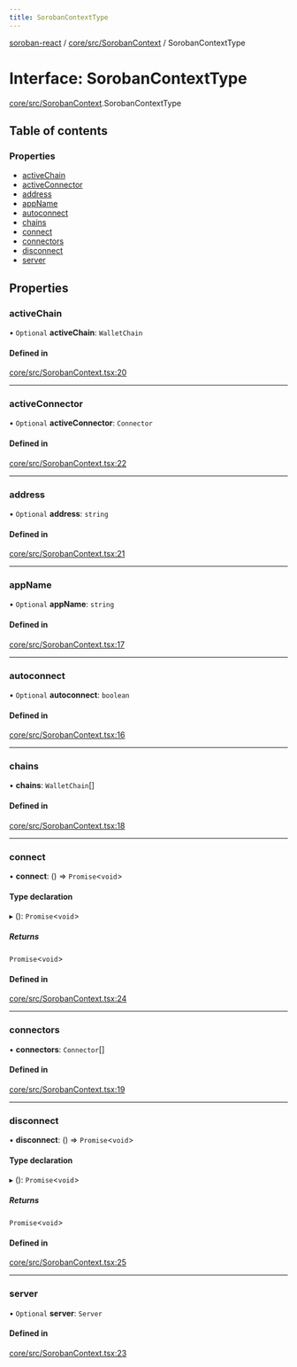 ```yaml
---
title: SorobanContextType
---
```

[soroban-react](../README.md) / [core/src/SorobanContext](../modules/core_src_SorobanContext.md) / SorobanContextType

# Interface: SorobanContextType

[core/src/SorobanContext](../modules/core_src_SorobanContext.md).SorobanContextType

## Table of contents

### Properties

- [activeChain](core_src_SorobanContext.SorobanContextType.md#activechain)
- [activeConnector](core_src_SorobanContext.SorobanContextType.md#activeconnector)
- [address](core_src_SorobanContext.SorobanContextType.md#address)
- [appName](core_src_SorobanContext.SorobanContextType.md#appname)
- [autoconnect](core_src_SorobanContext.SorobanContextType.md#autoconnect)
- [chains](core_src_SorobanContext.SorobanContextType.md#chains)
- [connect](core_src_SorobanContext.SorobanContextType.md#connect)
- [connectors](core_src_SorobanContext.SorobanContextType.md#connectors)
- [disconnect](core_src_SorobanContext.SorobanContextType.md#disconnect)
- [server](core_src_SorobanContext.SorobanContextType.md#server)

## Properties

### activeChain

• `Optional` **activeChain**: `WalletChain`

#### Defined in

[core/src/SorobanContext.tsx:20](https://github.com/esteblock/soroban-react/blob/bb43fd8/packages/core/src/SorobanContext.tsx#L20)

___

### activeConnector

• `Optional` **activeConnector**: `Connector`

#### Defined in

[core/src/SorobanContext.tsx:22](https://github.com/esteblock/soroban-react/blob/bb43fd8/packages/core/src/SorobanContext.tsx#L22)

___

### address

• `Optional` **address**: `string`

#### Defined in

[core/src/SorobanContext.tsx:21](https://github.com/esteblock/soroban-react/blob/bb43fd8/packages/core/src/SorobanContext.tsx#L21)

___

### appName

• `Optional` **appName**: `string`

#### Defined in

[core/src/SorobanContext.tsx:17](https://github.com/esteblock/soroban-react/blob/bb43fd8/packages/core/src/SorobanContext.tsx#L17)

___

### autoconnect

• `Optional` **autoconnect**: `boolean`

#### Defined in

[core/src/SorobanContext.tsx:16](https://github.com/esteblock/soroban-react/blob/bb43fd8/packages/core/src/SorobanContext.tsx#L16)

___

### chains

• **chains**: `WalletChain`[]

#### Defined in

[core/src/SorobanContext.tsx:18](https://github.com/esteblock/soroban-react/blob/bb43fd8/packages/core/src/SorobanContext.tsx#L18)

___

### connect

• **connect**: () => `Promise`<`void`\>

#### Type declaration

▸ (): `Promise`<`void`\>

##### Returns

`Promise`<`void`\>

#### Defined in

[core/src/SorobanContext.tsx:24](https://github.com/esteblock/soroban-react/blob/bb43fd8/packages/core/src/SorobanContext.tsx#L24)

___

### connectors

• **connectors**: `Connector`[]

#### Defined in

[core/src/SorobanContext.tsx:19](https://github.com/esteblock/soroban-react/blob/bb43fd8/packages/core/src/SorobanContext.tsx#L19)

___

### disconnect

• **disconnect**: () => `Promise`<`void`\>

#### Type declaration

▸ (): `Promise`<`void`\>

##### Returns

`Promise`<`void`\>

#### Defined in

[core/src/SorobanContext.tsx:25](https://github.com/esteblock/soroban-react/blob/bb43fd8/packages/core/src/SorobanContext.tsx#L25)

___

### server

• `Optional` **server**: `Server`

#### Defined in

[core/src/SorobanContext.tsx:23](https://github.com/esteblock/soroban-react/blob/bb43fd8/packages/core/src/SorobanContext.tsx#L23)

